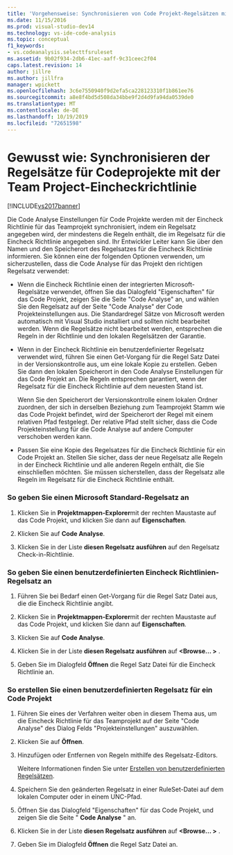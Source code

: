 ```yaml
---
title: 'Vorgehensweise: Synchronisieren von Code Projekt-Regelsätzen mit der Eincheck Richtlinie für Team Projekte | Microsoft-Dokumentation'
ms.date: 11/15/2016
ms.prod: visual-studio-dev14
ms.technology: vs-ide-code-analysis
ms.topic: conceptual
f1_keywords:
- vs.codeanalysis.selecttfsruleset
ms.assetid: 9b02f934-2db6-41ec-aaff-9c31ceec2f04
caps.latest.revision: 14
author: jillre
ms.author: jillfra
manager: wpickett
ms.openlocfilehash: 3c6e7550940f9d2efa5ca228123310f1b861ee76
ms.sourcegitcommit: a8e8f4bd5d508da34bbe9f2d4d9fa94da0539de0
ms.translationtype: MT
ms.contentlocale: de-DE
ms.lasthandoff: 10/19/2019
ms.locfileid: "72651598"
---
```

# <a name="how-to-synchronize-code-project-rule-sets-with-team-project-check-in-policy"></a>Gewusst wie: Synchronisieren der Regelsätze für Codeprojekte mit der Team Project-Eincheckrichtlinie
[!INCLUDE[vs2017banner](../includes/vs2017banner.md)]

Die Code Analyse Einstellungen für Code Projekte werden mit der Eincheck Richtlinie für das Teamprojekt synchronisiert, indem ein Regelsatz angegeben wird, der mindestens die Regeln enthält, die im Regelsatz für die Eincheck Richtlinie angegeben sind. Ihr Entwickler Leiter kann Sie über den Namen und den Speicherort des Regelsatzes für die Eincheck Richtlinie informieren. Sie können eine der folgenden Optionen verwenden, um sicherzustellen, dass die Code Analyse für das Projekt den richtigen Regelsatz verwendet:

- Wenn die Eincheck Richtlinie einen der integrierten Microsoft-Regelsätze verwendet, öffnen Sie das Dialogfeld "Eigenschaften" für das Code Projekt, zeigen Sie die Seite "Code Analyse" an, und wählen Sie den Regelsatz auf der Seite "Code Analyse" der Code Projekteinstellungen aus. Die Standardregel Sätze von Microsoft werden automatisch mit Visual Studio installiert und sollten nicht bearbeitet werden. Wenn die Regelsätze nicht bearbeitet werden, entsprechen die Regeln in der Richtlinie und den lokalen Regelsätzen der Garantie.

- Wenn in der Eincheck Richtlinie ein benutzerdefinierter Regelsatz verwendet wird, führen Sie einen Get-Vorgang für die Regel Satz Datei in der Versionskontrolle aus, um eine lokale Kopie zu erstellen. Geben Sie dann den lokalen Speicherort in den Code Analyse Einstellungen für das Code Projekt an. Die Regeln entsprechen garantiert, wenn der Regelsatz für die Eincheck Richtlinie auf dem neuesten Stand ist.

     Wenn Sie den Speicherort der Versionskontrolle einem lokalen Ordner zuordnen, der sich in derselben Beziehung zum Teamprojekt Stamm wie das Code Projekt befindet, wird der Speicherort der Regel mit einem relativen Pfad festgelegt. Der relative Pfad stellt sicher, dass die Code Projekteinstellung für die Code Analyse auf andere Computer verschoben werden kann.

- Passen Sie eine Kopie des Regelsatzes für die Eincheck Richtlinie für ein Code Projekt an. Stellen Sie sicher, dass der neue Regelsatz alle Regeln in der Eincheck Richtlinie und alle anderen Regeln enthält, die Sie einschließen möchten. Sie müssen sicherstellen, dass der Regelsatz alle Regeln im Regelsatz für die Eincheck Richtlinie enthält.

### <a name="to-specify-a-microsoft-standard-rule-set"></a>So geben Sie einen Microsoft Standard-Regelsatz an

1. Klicken Sie in **Projektmappen-Explorer**mit der rechten Maustaste auf das Code Projekt, und klicken Sie dann auf **Eigenschaften**.

2. Klicken Sie auf **Code Analyse**.

3. Klicken Sie in der Liste **diesen Regelsatz ausführen** auf den Regelsatz Check-in-Richtlinie.

### <a name="to-specify-a-custom-check-in-policy-rule-set"></a>So geben Sie einen benutzerdefinierten Eincheck Richtlinien-Regelsatz an

1. Führen Sie bei Bedarf einen Get-Vorgang für die Regel Satz Datei aus, die die Eincheck Richtlinie angibt.

2. Klicken Sie in **Projektmappen-Explorer**mit der rechten Maustaste auf das Code Projekt, und klicken Sie dann auf **Eigenschaften**.

3. Klicken Sie auf **Code Analyse**.

4. Klicken Sie in der Liste **diesen Regelsatz ausführen** auf **\<Browse... >** .

5. Geben Sie im Dialogfeld **Öffnen** die Regel Satz Datei für die Eincheck Richtlinie an.

### <a name="to-create-a-custom-rule-set-for-a-code-project"></a>So erstellen Sie einen benutzerdefinierten Regelsatz für ein Code Projekt

1. Führen Sie eines der Verfahren weiter oben in diesem Thema aus, um die Eincheck Richtlinie für das Teamprojekt auf der Seite "Code Analyse" des Dialog Felds "Projekteinstellungen" auszuwählen.

2. Klicken Sie auf **Öffnen**.

3. Hinzufügen oder Entfernen von Regeln mithilfe des Regelsatz-Editors.

     Weitere Informationen finden Sie unter [Erstellen von benutzerdefinierten Regelsätzen](../code-quality/creating-custom-code-analysis-rule-sets.md).

4. Speichern Sie den geänderten Regelsatz in einer RuleSet-Datei auf dem lokalen Computer oder in einem UNC-Pfad.

5. Öffnen Sie das Dialogfeld "Eigenschaften" für das Code Projekt, und zeigen Sie die Seite " **Code Analyse** " an.

6. Klicken Sie in der Liste **diesen Regelsatz ausführen** auf **\<Browse... >** .

7. Geben Sie im Dialogfeld **Öffnen** die Regel Satz Datei an.
